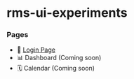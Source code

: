 # rms-ui-experiments

### Pages
- 🔐 [Login Page](https://rms-login-page.vercel.app/)
- 📊 Dashboard (Coming soon)
- 🗓 Calendar (Coming soon)